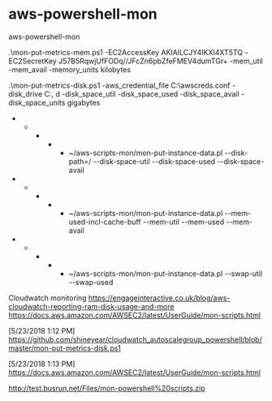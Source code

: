 # aws-powershell-mon
aws-powershell-mon

.\mon-put-metrics-mem.ps1 -EC2AccessKey AKIAILCJY4IKXI4XT5TQ -EC2SecretKey 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 -mem_util -mem_avail -memory_units kilobytes

.\mon-put-metrics-disk.ps1  -aws_credential_file C:\awscreds.conf -disk_drive C:, d -disk_space_util -disk_space_used -disk_space_avail -disk_space_units gigabytes



* * * * * ~/aws-scripts-mon/mon-put-instance-data.pl --disk-path=/ --disk-space-util --disk-space-used --disk-space-avail
* * * * * ~/aws-scripts-mon/mon-put-instance-data.pl --mem-used-incl-cache-buff --mem-util --mem-used --mem-avail
* * * * * ~/aws-scripts-mon/mon-put-instance-data.pl --swap-util --swap-used



Cloudwatch monitoring
https://engageinteractive.co.uk/blog/aws-cloudwatch-reporting-ram-disk-usage-and-more
https://docs.aws.amazon.com/AWSEC2/latest/UserGuide/mon-scripts.html

[‎5/‎23/‎2018 1:12 PM]  
https://github.com/shineyear/cloudwatch_autoscalegroup_powershell/blob/master/mon-put-metrics-disk.ps1 
 
[‎5/‎23/‎2018 1:13 PM]  
https://docs.aws.amazon.com/AWSEC2/latest/UserGuide/mon-scripts.html 
 
http://test.busrun.net/Files/mon-powershell%20scripts.zip 
